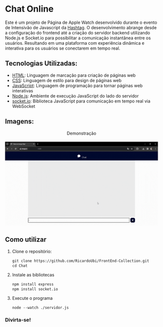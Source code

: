 # Chat Online

Este é um projeto de Página de Apple Watch desenvolvido durante o evento de Intensivão de Javascript da [Hashtag](https://www.hashtagtreinamentos.com/). O desenvolvimento abrange desde a configuração do frontend até a criação do servidor backend utilizando Node.js e Socket.io para possibilitar a comunicação instantânea entre os usuários. Resultando em uma plataforma com experiência dinâmica e interativa para os usuários se conectarem em tempo real.

## Tecnologias Utilizadas:

* [HTML](https://developer.mozilla.org/pt-BR/docs/Web/HTML): Linguagem de marcação para criação de páginas web
* [CSS](https://developer.mozilla.org/pt-BR/docs/Web/CSS): Linguagem de estilo para design de páginas web
* [JavaScript](https://developer.mozilla.org/pt-BR/docs/Web/JavaScript): Linguagem de programação para tornar páginas web interativas
* [Node.js](https://nodejs.org/): Ambiente de execução JavaScript do lado do servidor
* [socket.io](https://socket.io/): Biblioteca JavaScript para comunicação em tempo real via WebSocket


## Imagens:

<div align="center">
  <p>Demonstração</p>
  <img src="imgs/Chat.gif" alt="Demonstração">
</div>


## Como utilizar

1. Clone o repositório:

   ```terminal
   git clone https://github.com/RicardoUbi/FrontEnd-Collection.git
   cd Chat

2. Instale as bibliotecas

    ```terminal
    npm install express 
    npm install socket.io
    ```


3. Execute o programa

   ```terminal
   node --watch ./servidor.js

### Divirta-se!
   
